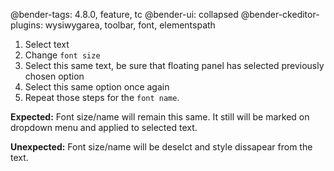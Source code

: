 @bender-tags: 4.8.0, feature, tc
@bender-ui: collapsed
@bender-ckeditor-plugins: wysiwygarea, toolbar, font, elementspath

1. Select text
1. Change `font size`
1. Select this same text, be sure that floating panel has selected previously chosen option
1. Select this same option once again
1. Repeat those steps for the `font name`.

**Expected:** Font size/name will remain this same. It still will be marked on dropdown menu and applied to selected text.

**Unexpected:** Font size/name will be deselct and style dissapear from the text.
